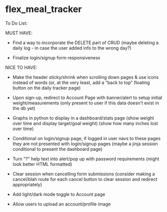 # flex_meal_tracker


To Do List:

MUST HAVE:
- Find a way to incorporate the DELETE part of CRUD (maybe deleting a daily log - in case the user added info to the wrong day?)

- Finalize login/signup form responsiveness

NICE TO HAVE:
- Make the header sticky/shrink when scrolling down pages & use icons instead of words (or, at the very least, add a "back to top" floating button on the daily tracker page)

- Upon sign-up, redirect to Account Page with banner/alert to setup initial weight/measurements (only present to user if this data doesn't exist in the db yet)

- Graphs in python to display in a dashboard/stats page
    (show weight over time and display target/goal weight)
    (show how many inches lost over time)

- Conditional on login/signup page, if logged in user navs to these pages they are not presented with login/signup pages (maybe a jinja session conditional to present the dashboard page)

- Turn "?" help text into alert/pop up with password requirements (might look better HTML formatted)

- Clear session when cancelling form submissions (consider making a cancel/blah route for each cancel button to clear session and redirect appropriately)

- Add light/dark mode toggle to Account page

- Allow users to upload an account/profile image




